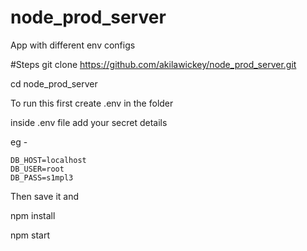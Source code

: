 # node_prod_server
App with different env configs

#Steps
git clone https://github.com/akilawickey/node_prod_server.git

cd node_prod_server

To run this first create .env in the folder

inside .env file add your secret details

eg -  

```
DB_HOST=localhost
DB_USER=root
DB_PASS=s1mpl3
```

Then save it and 

npm install

npm start

